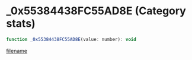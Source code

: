 # _0x55384438FC55AD8E (Category stats)

```js
function _0x55384438FC55AD8E(value: number): void
```

[filename](_0x55384438FC55AD8E_m.md ':include')